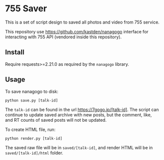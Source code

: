 # 755 Saver

This is a set of script design to saved all photos and video from 755 service.

This repository use https://github.com/kastden/nanagogo interface for
interacting with 755 API (vendored inside this repository).

## Install

Require requests>=2.21.0 as required by the `nanagogo` library.

## Usage

To save nanagogo to disk:

    python save.py [talk-id]

The `talk-id` can be found in the url https://7gogo.jp/[talk-id]. The script
can continue to update saved archive with new posts, but the comment, like,
and RT counts of saved posts will not be updated.

To create HTML file, run:

    python render.py [talk-id]

The saved raw file will be in `saved/[talk-id]`, and render HTML will be in
`saved/[talk-id]/html` folder.
